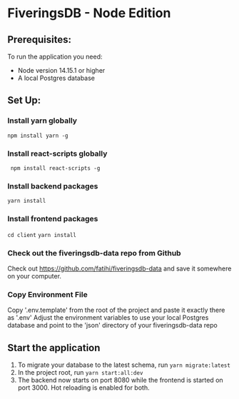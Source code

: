 # FiveringsDB - Node Edition

## Prerequisites:
To run the application you need:
* Node version 14.15.1 or higher
* A local Postgres database

## Set Up:

### Install yarn globally
``` npm install yarn -g ```


### Install react-scripts globally
``` npm install react-scripts -g```

### Install backend packages
```yarn install```

### Install frontend packages
```cd client```
```yarn install```

### Check out the fiveringsdb-data repo from Github
Check out https://github.com/fatihi/fiveringsdb-data and save it somewhere on your computer.

### Copy Environment File
Copy '.env.template' from the root of the project and paste it exactly there as '.env'
Adjust the environment variables to use your local Postgres database and point to the 'json' directory of your fiveringsdb-data repo

## Start the application
1. To migrate your database to the latest schema, run ```yarn migrate:latest```
2. In the project root, run ```yarn start:all:dev```
3. The backend now starts on port 8080 while the frontend is started on port 3000. Hot reloading is enabled for both.

